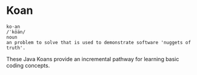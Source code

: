 # Koan

```
ko·an
/ˈkōän/
noun
an problem to solve that is used to demonstrate software 'nuggets of truth'.
```

These Java Koans provide an incremental pathway for learning basic coding concepts.
